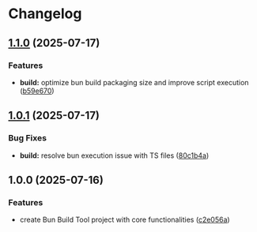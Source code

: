 # Changelog

## [1.1.0](https://github.com/efahnjoe/bun-build-tools/compare/v1.0.1...v1.1.0) (2025-07-17)


### Features

* **build:** optimize bun build packaging size and improve script execution ([b59e670](https://github.com/efahnjoe/bun-build-tools/commit/b59e6708797607b08c75673f1bb5c1f549dd771b))

## [1.0.1](https://github.com/efahnjoe/bun-build-tools/compare/v1.0.0...v1.0.1) (2025-07-17)


### Bug Fixes

* **build:** resolve bun execution issue with TS files ([80c1b4a](https://github.com/efahnjoe/bun-build-tools/commit/80c1b4a0587f0ac045eb6ebd401085d29f9b98af))

## 1.0.0 (2025-07-16)


### Features

* create Bun Build Tool project with core functionalities ([c2e056a](https://github.com/efahnjoe/bun-build-tools/commit/c2e056a3604e68e36f2902ec5893aa96ed52242a))
